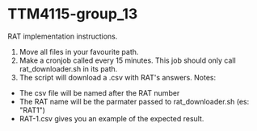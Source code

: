 # TTM4115-group_13
RAT implementation instructions.
1) Move all files in your favourite path.
2) Make a cronjob called every 15 minutes. This job should only call rat_downloader.sh in its path.
3) The script will download a .csv with RAT's answers.
Notes:
- The csv file will be named after the RAT number
- The RAT name will be the parmater passed to rat_downloader.sh (es: "RAT1")
- RAT-1.csv gives you an example of the expected result.
